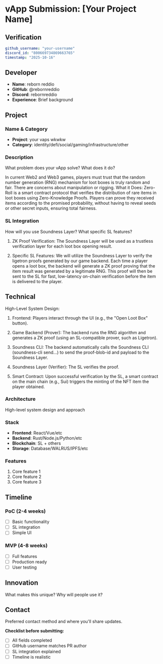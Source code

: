 # vApp Submission: [Your Project Name]

## Verification
```yaml
github_username: "your-username"
discord_id: "800669734869663765"
timestamp: "2025-10-16"
```

## Developer
- **Name**: reborn reddio
- **GitHub**: @rebornreddio
- **Discord**: rebornreddio
- **Experience**: Brief background

## Project

### Name & Category
- **Project**: your vaps wkwkw
- **Category**: identity/defi/social/gaming/infrastructure/other

### Description
What problem does your vApp solve? What does it do?

In current Web2 and Web3 games, players must trust that the random number generation (RNG) mechanism for loot boxes is truly random and fair. There are concerns about manipulation or rigging. What it Does: Zero-Roll is a smart contract protocol that verifies the distribution of rare items in loot boxes using Zero-Knowledge Proofs. Players can prove they received items according to the promised probability, without having to reveal seeds or other secret inputs, ensuring total fairness.

### SL Integration  
How will you use Soundness Layer? What specific SL features?

1. ZK Proof Verification: The Soundness Layer will be used as a trustless verification layer for each loot box opening result.

2. Specific SL Features: We will utilize the Soundness Layer to verify the ligetron proofs generated by our game backend. Each time a player opens a loot box, the backend will generate a ZK proof proving that the item result was generated by a legitimate RNG. This proof will then be sent to the SL for fast, low-latency on-chain verification before the item is delivered to the player.

## Technical

High-Level System Design:

1. Frontend: Players interact through the UI (e.g., the "Open Loot Box" button).

2. Game Backend (Prover): The backend runs the RNG algorithm and generates a ZK proof (using an SL-compatible prover, such as Ligetron).

3. Soundness CLI: The backend automatically calls the Soundness CLI (soundness-cli send...) to send the proof-blob-id and payload to the Soundness Layer.

4. Soundness Layer (Verifier): The SL verifies the proof.

5. Smart Contract: Upon successful verification by the SL, a smart contract on the main chain (e.g., Sui) triggers the minting of the NFT item the player obtained.

### Architecture
High-level system design and approach

### Stack
- **Frontend**: React/Vue/etc
- **Backend**: Rust/Node.js/Python/etc  
- **Blockchain**: SL + others
- **Storage**: Database/WALRUS/IPFS/etc

### Features
1. Core feature 1
2. Core feature 2  
3. Core feature 3

## Timeline

### PoC (2-4 weeks)
- [ ] Basic functionality
- [ ] SL integration
- [ ] Simple UI

### MVP (4-8 weeks)  
- [ ] Full features
- [ ] Production ready
- [ ] User testing

## Innovation
What makes this unique? Why will people use it?

## Contact
Preferred contact method and where you'll share updates.


**Checklist before submitting:**
- [ ] All fields completed
- [ ] GitHub username matches PR author  
- [ ] SL integration explained
- [ ] Timeline is realistic
